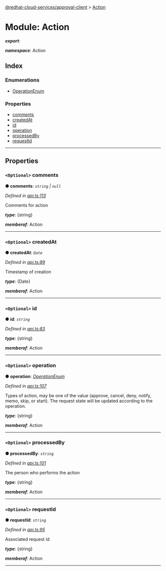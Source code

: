 [@redhat-cloud-services/approval-client](../README.md) > [Action](../modules/action.md)

# Module: Action

*__export__*: 

*__namespace__*: Action

## Index

### Enumerations

* [OperationEnum](../enums/action.operationenum.md)

### Properties

* [comments](action.md#comments)
* [createdAt](action.md#createdat)
* [id](action.md#id)
* [operation](action.md#operation)
* [processedBy](action.md#processedby)
* [requestId](action.md#requestid)

---

## Properties

<a id="comments"></a>

### `<Optional>` comments

**● comments**: *`string` \| `null`*

*Defined in [api.ts:113](https://github.com/RedHatInsights/javascript-clients/blob/master/packages/approval/api.ts#L113)*

Comments for action

*__type__*: {string}

*__memberof__*: Action

___
<a id="createdat"></a>

### `<Optional>` createdAt

**● createdAt**: *`Date`*

*Defined in [api.ts:89](https://github.com/RedHatInsights/javascript-clients/blob/master/packages/approval/api.ts#L89)*

Timestamp of creation

*__type__*: {Date}

*__memberof__*: Action

___
<a id="id"></a>

### `<Optional>` id

**● id**: *`string`*

*Defined in [api.ts:83](https://github.com/RedHatInsights/javascript-clients/blob/master/packages/approval/api.ts#L83)*

*__type__*: {string}

*__memberof__*: Action

___
<a id="operation"></a>

### `<Optional>` operation

**● operation**: *[OperationEnum](../enums/action.operationenum.md)*

*Defined in [api.ts:107](https://github.com/RedHatInsights/javascript-clients/blob/master/packages/approval/api.ts#L107)*

Types of action, may be one of the value (approve, cancel, deny, notify, memo, skip, or start). The request state will be updated according to the operation.

*__type__*: {string}

*__memberof__*: Action

___
<a id="processedby"></a>

### `<Optional>` processedBy

**● processedBy**: *`string`*

*Defined in [api.ts:101](https://github.com/RedHatInsights/javascript-clients/blob/master/packages/approval/api.ts#L101)*

The person who performs the action

*__type__*: {string}

*__memberof__*: Action

___
<a id="requestid"></a>

### `<Optional>` requestId

**● requestId**: *`string`*

*Defined in [api.ts:95](https://github.com/RedHatInsights/javascript-clients/blob/master/packages/approval/api.ts#L95)*

Associated request id

*__type__*: {string}

*__memberof__*: Action

___

